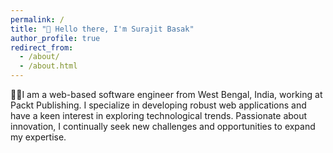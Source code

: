 ```yaml
---
permalink: /
title: "👋 Hello there, I'm Surajit Basak"
author_profile: true
redirect_from:
  - /about/
  - /about.html
---
```


🙋🏻I am a web-based software engineer from West Bengal, India, working at Packt Publishing. I specialize in developing robust web applications and have a keen interest in exploring technological trends. Passionate about innovation, I continually seek new challenges and opportunities to expand my expertise.

